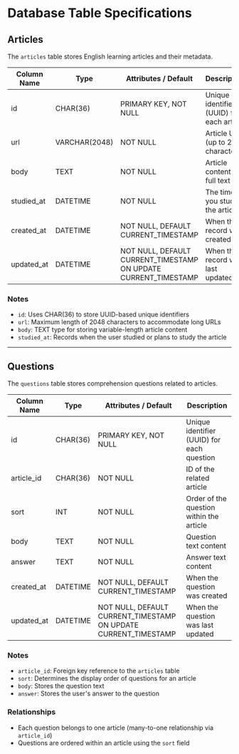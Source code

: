 # Database Table Specifications

## Articles

The `articles` table stores English learning articles and their metadata.

| Column Name | Type          | Attributes / Default                                            | Description                             |
| ----------- | ------------- | --------------------------------------------------------------- | --------------------------------------- |
| id          | CHAR(36)      | PRIMARY KEY, NOT NULL                                           | Unique identifier (UUID) for each article |
| url         | VARCHAR(2048) | NOT NULL                                                        | Article URL (up to 2048 characters)     |
| body        | TEXT          | NOT NULL                                                        | Article content or full text            |
| studied_at  | DATETIME      | NOT NULL                                                        | The time you study the article          |
| created_at  | DATETIME      | NOT NULL, DEFAULT CURRENT_TIMESTAMP                             | When the record was created             |
| updated_at  | DATETIME      | NOT NULL, DEFAULT CURRENT_TIMESTAMP ON UPDATE CURRENT_TIMESTAMP | When the record was last updated        |

### Notes

- `id`: Uses CHAR(36) to store UUID-based unique identifiers
- `url`: Maximum length of 2048 characters to accommodate long URLs
- `body`: TEXT type for storing variable-length article content
- `studied_at`: Records when the user studied or plans to study the article

---

## Questions

The `questions` table stores comprehension questions related to articles.

| Column Name | Type     | Attributes / Default                                            | Description                              |
| ----------- | -------- | --------------------------------------------------------------- | ---------------------------------------- |
| id          | CHAR(36) | PRIMARY KEY, NOT NULL                                           | Unique identifier (UUID) for each question |
| article_id  | CHAR(36) | NOT NULL                                                        | ID of the related article                |
| sort        | INT      | NOT NULL                                                        | Order of the question within the article |
| body        | TEXT     | NOT NULL                                                        | Question text content                    |
| answer      | TEXT     | NOT NULL                                                        | Answer text content                      |
| created_at  | DATETIME | NOT NULL, DEFAULT CURRENT_TIMESTAMP                             | When the question was created            |
| updated_at  | DATETIME | NOT NULL, DEFAULT CURRENT_TIMESTAMP ON UPDATE CURRENT_TIMESTAMP | When the question was last updated       |

### Notes

- `article_id`: Foreign key reference to the `articles` table
- `sort`: Determines the display order of questions for an article
- `body`: Stores the question text
- `answer`: Stores the user's answer to the question

### Relationships

- Each question belongs to one article (many-to-one relationship via `article_id`)
- Questions are ordered within an article using the `sort` field
